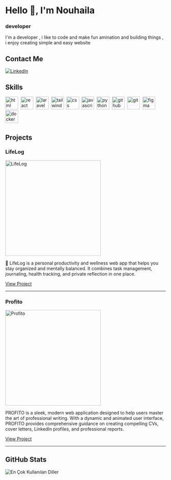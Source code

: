 # Hello 👋, I'm Nouhaila
### developer

I'm a developer , i like to code and make fun amination and building things , i enjoy creating simple and easy website

## Contact Me
<p><a href="Nouhaila El banoudi" target="_blank"><img src="https://img.shields.io/badge/LinkedIn-%230077B5.svg?&style=flat-square&logo=linkedin&logoColor=white" alt="LinkedIn"></a> </p>

## Skills

<p align="left">
<img src="https://cdn.jsdelivr.net/gh/devicons/devicon/icons/html5/html5-original.svg" alt="html" width="40" height="40"/>&nbsp;
<img src="https://cdn.jsdelivr.net/gh/devicons/devicon/icons/react/react-original.svg" alt="react" width="40" height="40"/>&nbsp;
<img src="https://cdn.jsdelivr.net/gh/devicons/devicon/icons/laravel/laravel-plain.svg" alt="laravel" width="40" height="40"/>&nbsp;
<img src="https://cdn.jsdelivr.net/gh/devicons/devicon/icons/tailwindcss/tailwindcss-plain.svg" alt="tailwind" width="40" height="40"/>&nbsp;
<img src="https://cdn.jsdelivr.net/gh/devicons/devicon/icons/css3/css3-original.svg" alt="css" width="40" height="40"/>&nbsp;
<img src="https://cdn.jsdelivr.net/gh/devicons/devicon/icons/javascript/javascript-original.svg" alt="javascript" width="40" height="40"/>&nbsp;
<img src="https://cdn.jsdelivr.net/gh/devicons/devicon/icons/python/python-original.svg" alt="python" width="40" height="40"/>&nbsp;
<img src="https://cdn.jsdelivr.net/gh/devicons/devicon/icons/github/github-original.svg" alt="github" width="40" height="40"/>&nbsp;
<img src="https://cdn.jsdelivr.net/gh/devicons/devicon/icons/git/git-original.svg" alt="git" width="40" height="40"/>&nbsp;
<img src="https://cdn.jsdelivr.net/gh/devicons/devicon/icons/figma/figma-original.svg" alt="figma" width="40" height="40"/>&nbsp;
<img src="https://cdn.jsdelivr.net/gh/devicons/devicon/icons/docker/docker-original.svg" alt="docker" width="40" height="40"/>&nbsp;
</p>

## Projects

### LifeLog

<img src="https://i.postimg.cc/NjBsYS4v/lifelogpage.png" alt="LifeLog" width="300"/>

🧠 LifeLog is a personal productivity and wellness web app that helps you stay organized and mentally balanced. It combines task management, journaling, health tracking, and private reflection in one place.

[View Project](llifelog.vercel.app/)

---

### Profito

<img src="https://i.postimg.cc/wMNqTdZg/profitopage.png" alt="Profito" width="300"/>

PROFITO is a sleek, modern web application designed to help users master the art of professional writing. With a dynamic and animated user interface, PROFITO provides comprehensive guidance on creating compelling CVs, cover letters, LinkedIn profiles, and professional reports.

[View Project](https://github.com/nohailal/PROFITO.git)

---

## GitHub Stats

<img src="https://github-readme-stats.vercel.app/api/top-langs/?username=nohailal&layout=compact&theme=radical" alt="En Çok Kullanılan Diller" />


